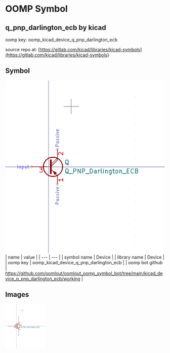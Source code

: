 # OOMP Symbol  
## q_pnp_darlington_ecb  by kicad  
  
oomp key: oomp_kicad_device_q_pnp_darlington_ecb  
  
source repo at: [https://gitlab.com/kicad/libraries/kicad-symbols](https://gitlab.com/kicad/libraries/kicad-symbols)  
## Symbol  
  
[![working.png](working_600.png)](working.png)  
| name | value | 
| --- | --- | 
| symbol name | Device | 
| library name | Device | 
| oomp key | oomp_kicad_device_q_pnp_darlington_ecb | 
| oomp bot github | https://github.com/oomlout/oomlout_oomp_symbol_bot/tree/main/kicad_device_q_pnp_darlington_ecb/working | 
## Images  
  
[![working.png](working_140.png)](working.png)  
